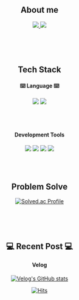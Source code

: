 <div align=center>

## About me

<span>
  <a href="https://giliit.tistory.com/">
    <img src="https://img.shields.io/badge/giliit-ff6600?style=for-the-badge&logo=Tistory&logoColor=white"/>
  </a>
</span>
<span>
  <a href="https://velog.io/@giliit">
    <img src="https://img.shields.io/badge/giliit-20C997?style=for-the-badge&logo=Velog&logoColor=white"/>
  </a>
</span>

<br/><br/><br/>

## Tech Stack

#### ⌨️ Language ⌨️
<span>
    <img src="https://img.shields.io/badge/PyTorch-EE4C2C?style=for-the-badge&logo=pytorch&logoColor=white"/>
  </a>
</span>
<span>
    <img src="https://img.shields.io/badge/python-3776AB?style=for-the-badge&logo=Python&logoColor=white"/>
  </a>
</span>

<br/><br/>

#### Development Tools

<span>
    <img src="https://img.shields.io/badge/python-000000?style=for-the-badge&logo=PyCharm&logoColor=white"/>
</span>
<span>
    <img src="https://img.shields.io/badge/VSCode-007ACC?style=for-the-badge&logo=visualstudiocode&logoColor=white"/>
</span>
<span>
    <img src="https://img.shields.io/badge/Jupyter-F37626?style=for-the-badge&logo=Jupyter&logoColor=white"/>
</span>
<span>
    <img src="https://img.shields.io/badge/docker-2496ED?style=for-the-badge&logo=docker&logoColor=white"/>
</span>

<br/><br/>

## Problem Solve

[![Solved.ac Profile](http://mazassumnida.wtf/api/v2/generate_badge?boj=cubic0915)](https://solved.ac/cubic0915/)

<br/><br/><br/>

## 💻 Recent Post 💻


#### Velog

[![Velog's GitHub stats](https://velog-readme-stats.vercel.app/api?name=giliit)](https://velog.io/@giliit)


[![Hits](https://hits.seeyoufarm.com/api/count/incr/badge.svg?url=https%3A%2F%2Fgithub.com%2Fhwan9915&count_bg=%23827ED3&title_bg=%23555555&icon=&icon_color=%23EF8F8F&title=hits&edge_flat=false)](https://hits.seeyoufarm.com)
</div>
